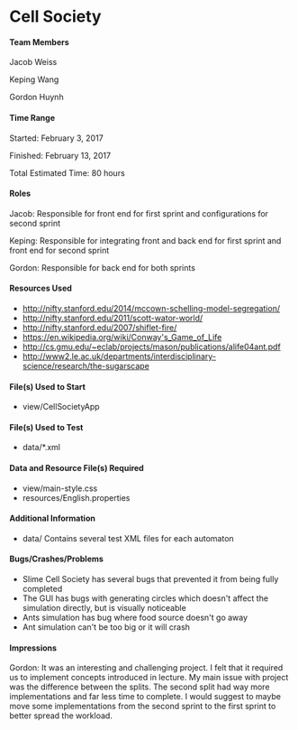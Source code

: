 Cell Society
============
#### Team Members

Jacob Weiss

Keping Wang

Gordon Huynh

#### Time Range

Started: February 3, 2017

Finished: February 13, 2017

Total Estimated Time: 80 hours

#### Roles

Jacob: Responsible for front end for first sprint and configurations for second sprint

Keping: Responsible for integrating front and back end for first sprint and front end for second sprint

Gordon: Responsible for back end for both sprints

#### Resources Used

* http://nifty.stanford.edu/2014/mccown-schelling-model-segregation/
* http://nifty.stanford.edu/2011/scott-wator-world/
* http://nifty.stanford.edu/2007/shiflet-fire/
* https://en.wikipedia.org/wiki/Conway's_Game_of_Life
* http://cs.gmu.edu/~eclab/projects/mason/publications/alife04ant.pdf
* http://www2.le.ac.uk/departments/interdisciplinary-science/research/the-sugarscape

#### File(s) Used to Start

* view/CellSocietyApp

#### File(s) Used to Test

* data/*.xml

#### Data and Resource File(s) Required

* view/main-style.css
* resources/English.properties

#### Additional Information

* data/ Contains several test XML files for each automaton

#### Bugs/Crashes/Problems

* Slime Cell Society has several bugs that prevented it from being fully completed
* The GUI has bugs with generating circles which doesn't affect the simulation directly, but is visually noticeable
* Ants simulation has bug where food source doesn't go away
* Ant simulation can't be too big or it will crash

#### Impressions

Gordon: It was an interesting and challenging project. I felt that it required us to implement concepts introduced in lecture. My main issue with project was the difference between the splits. The second split had way more implementations and far less time to complete. I would suggest to maybe move some implementations from the second sprint to the first sprint to better spread the workload.